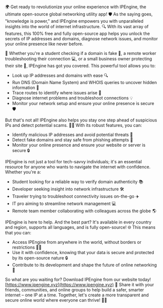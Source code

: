 🌍 Get ready to revolutionize your online experience with IPEngine, the ultimate open-source global networking utility app! 🛡️ As the saying goes, "knowledge is power," and IPEngine empowers you with unparalleled insights into the world of internet infrastructure. 🔍 With its vast array of features, this 100% free and fully open-source app helps you unlock the secrets of IP addresses and domains, diagnose network issues, and monitor your online presence like never before.

📡 Whether you're a student checking if a domain is fake 🤔, a remote worker troubleshooting their connection 💻, or a small business owner protecting their site 🏢, IPEngine has got you covered. This powerful tool allows you to:

* Look up IP addresses and domains with ease 🔍
* Run DNS (Domain Name System) and WHOIS queries to uncover hidden information 🔮
* Trace routes to identify where issues arise 🔩
* Diagnose internet problems and troubleshoot connections 💡
* Monitor your network setup and ensure your online presence is secure 🛡️

But that's not all! IPEngine also helps you stay one step ahead of suspicious IPs and detect potential scams. 👮‍♂️ With its robust features, you can:

* Identify malicious IP addresses and avoid potential threats 🔴
* Detect fake domains and stay safe from phishing attempts 🚫
* Monitor your online presence and ensure your website or server is secure 🔒

IPEngine is not just a tool for tech-savvy individuals; it's an essential resource for anyone who wants to navigate the internet with confidence. Whether you're a:

* Student looking for a reliable way to verify domain authenticity 📚
* Developer seeking insight into network infrastructure 🛠️
* Traveler trying to troubleshoot connectivity issues on-the-go ✈️
* IT pro aiming to streamline network management 💻
* Remote team member collaborating with colleagues across the globe 🌎

IPEngine is here to help. And the best part? It's available in every country and region, supports all languages, and is fully open-source! 🌐 This means that you can:

* Access IPEngine from anywhere in the world, without borders or restrictions 🏃‍♀️
* Use it with confidence, knowing that your data is secure and protected by its open-source nature 🔒
* Contribute to its development and shape the future of online networking 💪

So what are you waiting for? Download IPEngine from our website today! [https://www.ipengine.xyz](https://www.ipengine.xyz) 🚀 Share it with your friends, communities, and online groups to help build a safer, smarter internet – one IP at a time. Together, let's create a more transparent and secure online world where everyone can thrive! 💪🌟